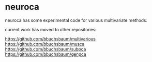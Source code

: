 neuroca
========

neuroca has some experimental code for various multivariate methods. 

current work has moved to other repositories:

https://github.com/bbuchsbaum/multivarious
https://github.com/bbuchsbaum/musca
https://github.com/bbuchsbaum/subpca
https://github.com/bbuchsbaum/genpca




